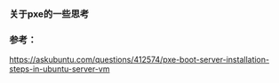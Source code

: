 ### 关于pxe的一些思考
### 参考：
https://askubuntu.com/questions/412574/pxe-boot-server-installation-steps-in-ubuntu-server-vm
